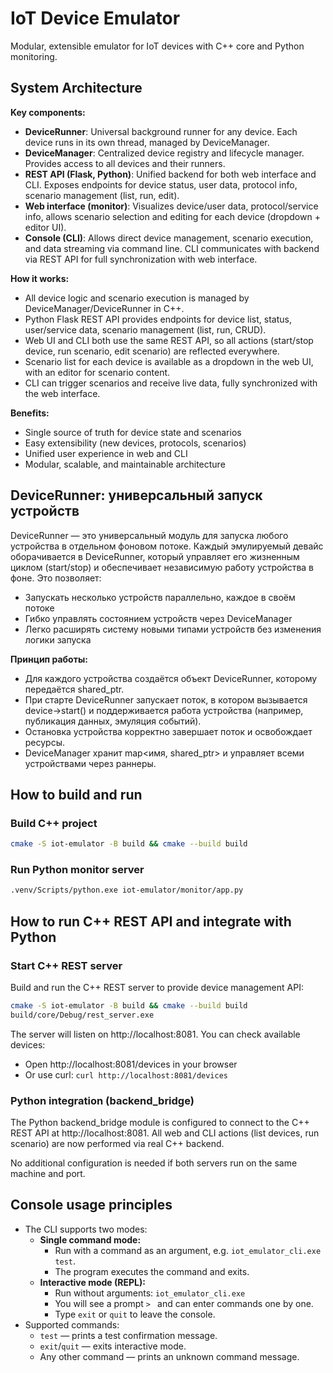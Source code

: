 # IoT Device Emulator

Modular, extensible emulator for IoT devices with C++ core and Python monitoring.

## System Architecture

**Key components:**
- **DeviceRunner**: Universal background runner for any device. Each device runs in its own thread, managed by DeviceManager.
- **DeviceManager**: Centralized device registry and lifecycle manager. Provides access to all devices and their runners.
- **REST API (Flask, Python)**: Unified backend for both web interface and CLI. Exposes endpoints for device status, user data, protocol info, scenario management (list, run, edit).
- **Web interface (monitor)**: Visualizes device/user data, protocol/service info, allows scenario selection and editing for each device (dropdown + editor UI).
- **Console (CLI)**: Allows direct device management, scenario execution, and data streaming via command line. CLI communicates with backend via REST API for full synchronization with web interface.

**How it works:**
- All device logic and scenario execution is managed by DeviceManager/DeviceRunner in C++.
- Python Flask REST API provides endpoints for device list, status, user/service data, scenario management (list, run, CRUD).
- Web UI and CLI both use the same REST API, so all actions (start/stop device, run scenario, edit scenario) are reflected everywhere.
- Scenario list for each device is available as a dropdown in the web UI, with an editor for scenario content.
- CLI can trigger scenarios and receive live data, fully synchronized with the web interface.

**Benefits:**
- Single source of truth for device state and scenarios
- Easy extensibility (new devices, protocols, scenarios)
- Unified user experience in web and CLI
- Modular, scalable, and maintainable architecture

## DeviceRunner: универсальный запуск устройств

DeviceRunner — это универсальный модуль для запуска любого устройства в отдельном фоновом потоке. Каждый эмулируемый девайс оборачивается в DeviceRunner, который управляет его жизненным циклом (start/stop) и обеспечивает независимую работу устройства в фоне. Это позволяет:
- Запускать несколько устройств параллельно, каждое в своём потоке
- Гибко управлять состоянием устройств через DeviceManager
- Легко расширять систему новыми типами устройств без изменения логики запуска

**Принцип работы:**
- Для каждого устройства создаётся объект DeviceRunner, которому передаётся shared_ptr<DeviceBase>.
- При старте DeviceRunner запускает поток, в котором вызывается device->start() и поддерживается работа устройства (например, публикация данных, эмуляция событий).
- Остановка устройства корректно завершает поток и освобождает ресурсы.
- DeviceManager хранит map<имя, shared_ptr<DeviceRunner>> и управляет всеми устройствами через раннеры.

## How to build and run

### Build C++ project

```sh
cmake -S iot-emulator -B build && cmake --build build
```

### Run Python monitor server

```sh
.venv/Scripts/python.exe iot-emulator/monitor/app.py
```

## How to run C++ REST API and integrate with Python

### Start C++ REST server

Build and run the C++ REST server to provide device management API:

```sh
cmake -S iot-emulator -B build && cmake --build build
build/core/Debug/rest_server.exe
```

The server will listen on http://localhost:8081. You can check available devices:
- Open http://localhost:8081/devices in your browser
- Or use curl: `curl http://localhost:8081/devices`

### Python integration (backend_bridge)

The Python backend_bridge module is configured to connect to the C++ REST API at http://localhost:8081. All web and CLI actions (list devices, run scenario) are now performed via real C++ backend.

No additional configuration is needed if both servers run on the same machine and port.

## Console usage principles

- The CLI supports two modes:
  - **Single command mode:**
    - Run with a command as an argument, e.g. `iot_emulator_cli.exe test`.
    - The program executes the command and exits.
  - **Interactive mode (REPL):**
    - Run without arguments: `iot_emulator_cli.exe`
    - You will see a prompt `> ` and can enter commands one by one.
    - Type `exit` or `quit` to leave the console.
- Supported commands:
  - `test` — prints a test confirmation message.
  - `exit`/`quit` — exits interactive mode.
  - Any other command — prints an unknown command message.
